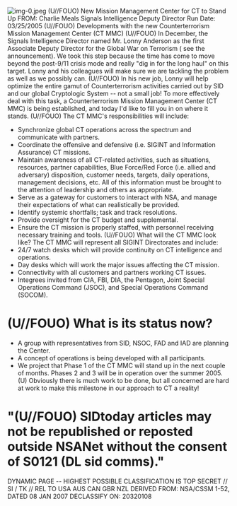 ![img-0.jpeg](img-0.jpeg)
(U//FOUO) New Mission Management Center for CT to Stand Up
FROM: Charlie Meals
Signals Intelligence Deputy Director
Run Date: 03/25/2005
(U//FOUO) Developments with the new Counterterrorism Mission Management Center (CT MMC)
(U//FOUO) In December, the Signals Intelligence Director named Mr. Lonny Anderson as the first Associate Deputy Director for the Global War on Terrorism ( see the announcement). We took this step because the time has come to move beyond the post-9/11 crisis mode and really "dig in for the long haul" on this target. Lonny and his colleagues will make sure we are tackling the problem as well as we possibly can.
(U//FOUO) In his new job, Lonny will help optimize the entire gamut of Counterterrorism activities carried out by SID and our global Cryptologic System -- not a small job! To more effectively deal with this task, a Counterterrorism Mission Management Center (CT MMC) is being established, and today I'd like to fill you in on where it stands.
(U//FOUO) The CT MMC's responsibilities will include:

- Synchronize global CT operations across the spectrum and communicate with partners.
- Coordinate the offensive and defensive (i.e. SIGINT and Information Assurance) CT missions.
- Maintain awareness of all CT-related activities, such as situations, resources, partner capabilities, Blue Force/Red Force (i.e. allied and adversary) disposition, customer needs, targets, daily operations, management decisions, etc. All of this information must be brought to the attention of leadership and others as appropriate.
- Serve as a gateway for customers to interact with NSA, and manage their expectations of what can realistically be provided.
- Identify systemic shortfalls; task and track resolutions.
- Provide oversight for the CT budget and supplemental.
- Ensure the CT mission is properly staffed, with personnel receiving necessary training and tools.
(U//FOUO) What will the CT MMC look like? The CT MMC will represent all SIGINT Directorates and include:
- 24/7 watch desks which will provide continuity on CT intelligence and operations.
- Day desks which will work the major issues affecting the CT mission.
- Connectivity with all customers and partners working CT issues.
- Integrees invited from CIA, FBI, DIA, the Pentagon, Joint Special Operations Command (JSOC), and Special Operations Command (SOCOM).


# (U//FOUO) What is its status now? 

- A group with representatives from SID, NSOC, FAD and IAD are planning the Center.
- A concept of operations is being developed with all participants.
- We project that Phase 1 of the CT MMC will stand up in the next couple of months. Phases 2 and 3 will be in operation over the summer 2005.
(U) Obviously there is much work to be done, but all concerned are hard at work to make this milestone in our approach to CT a reality!


# "(U//FOUO) SIDtoday articles may not be republished or reposted outside NSANet without the consent of S0121 (DL sid comms)." 

DYNAMIC PAGE -- HIGHEST POSSIBLE CLASSIFICATION IS
TOP SECRET // SI / TK // REL TO USA AUS CAN GBR NZL
DERIVED FROM: NSA/CSSM 1-52, DATED 08 JAN 2007 DECLASSIFY ON: 20320108
